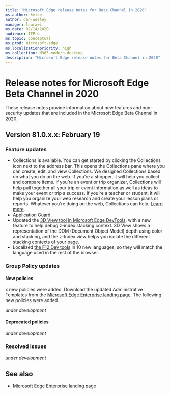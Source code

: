 ```yaml
---
title: "Microsoft Edge release notes for Beta Channel in 2020"
ms.author: kvice
author: dan-wesley
manager: laurawi
ms.date: 02/14/2020
audience: ITPro
ms.topic: conceptual
ms.prod: microsoft-edge
ms.localizationpriority: high
ms.collection: M365-modern-desktop
description: "Microsoft Edge release notes for Beta Channel in 2020"
---
```


# Release notes for Microsoft Edge Beta Channel in 2020

These release notes provide information about new features and non-security updates that are included in the Microsoft Edge Beta Channel in 2020.

## Version 81.0.x.x: February 19

### Feature updates

- Collections is available. You can get started by clicking the Collections icon next to the address bar. This opens the Collections pane where you can create, edit, and view Collections. We designed Collections based on what you do on the web. If you’re a shopper, it will help you collect and compare items. If you’re an event or trip organizer, Collections will help pull together all your trip or event information as well as ideas to make your event or trip a success. If you’re a teacher or student, it will help you organize your web research and create your lesson plans or reports. Whatever you're doing on the web, Collections can help. [Learn more](https://blogs.windows.com/msedgedev/2019/12/09/improvements-collections-sync-microsoft-edge/#LuDPRDUDCgdgdOVt.97).
- Application Guard.  
- Updated the [3D View tool in Microsoft Edge DevTools](https://blogs.windows.com/msedgedev/2020/01/23/debug-z-index-3d-view-edge-devtools/), with a new feature to help debug z-index stacking context. 3D View shows a representation of the DOM (Document Object Model) depth using color and stacking, and the z-Index view helps you isolate the different stacking contexts of your page.
- Localized [the F12 Dev tools](https://blogs.windows.com/msedgedev/2020/02/04/localizing-edge-devtools/) in 10 new languages, so they will match the language used in the rest of the browser.

### Group Policy updates

#### New policies

x new policies were added. Download the updated Administrative Templates from the [Microsoft Edge Enterprise landing page](https://aka.ms/EdgeEnterprise). The following new policies were added.

*under development*

#### Deprecated policies

*under development*
<!--
#### Policy caption changes
#### Other policy changes 
-->

### Resolved issues

*under development*

## See also

- [Microsoft Edge Enterprise landing page](https://aka.ms/EdgeEnterprise)

